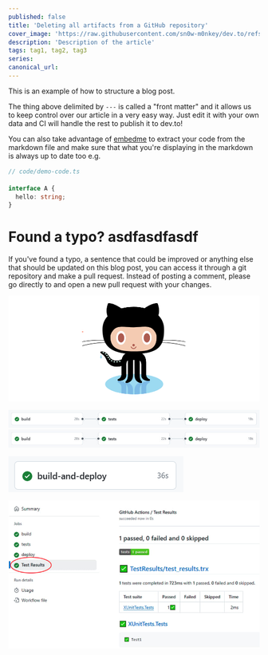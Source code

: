 ```yaml
---
published: false
title: 'Deleting all artifacts from a GitHub repository'
cover_image: 'https://raw.githubusercontent.com/sn0w-m0nkey/dev.to/refs/heads/master/blog-posts/Deleting-all-artifacts-from-a-GitHub-repository/assets/GitHub_Logo_Banner.png'
description: 'Description of the article'
tags: tag1, tag2, tag3
series:
canonical_url:
---
```


This is an example of how to structure a blog post.

The thing above delimited by `---` is called a "front matter" and it allows us to keep control over our article in a very easy way. Just edit it with your own data and CI will handle the rest to publish it to dev.to!

You can also take advantage of [embedme](https://github.com/zakhenry/embedme) to extract your code from the markdown file and make sure that what you're displaying in the markdown is always up to date too e.g.

```ts
// code/demo-code.ts

interface A {
  hello: string;
}
```

# Found a typo? asdfasdfasdf

If you've found a typo, a sentence that could be improved or anything else that should be updated on this blog post, you can access it through a git repository and make a pull request. Instead of posting a comment, please go directly to <REPO URL> and open a new pull request with your changes.

![Test Results](./assets/GitHub_Logo_Banner.png 'Test Results')

![Multiple Jobs](./assets/multiple_jobs.png 'Multiple Jobs')
![Multiple Jobs](./assets/multiple_jobs.jpg 'Multiple Jobs')

![Single Job](./assets/single_job.png 'Single Job')

![Test Results](./assets/test_results.png 'Test Results')